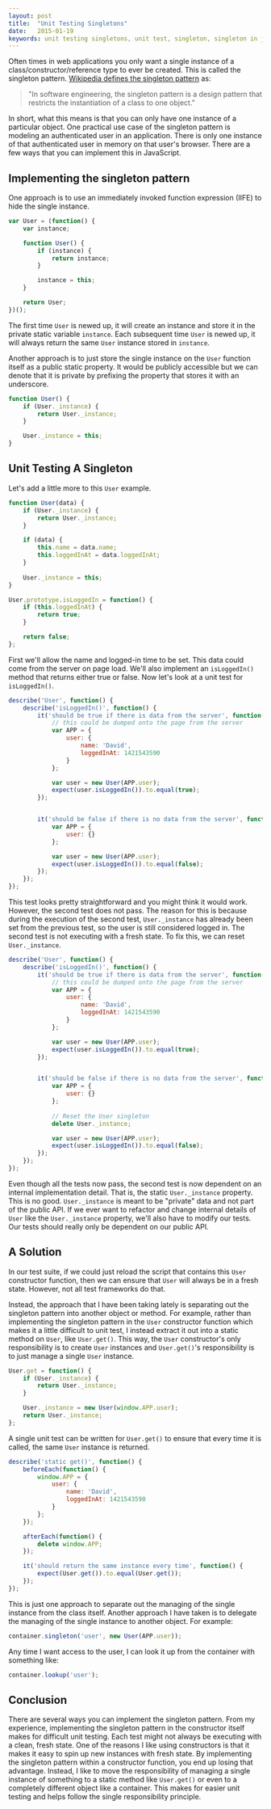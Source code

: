 ```yaml
---
layout: post
title:  "Unit Testing Singletons"
date:   2015-01-19
keywords: unit testing singletons, unit test, singleton, singleton in javascript, singleton design pattern
---
```


Often times in web applications you only want a single instance of a class/constructor/reference type to ever be created. This is called the singleton pattern. [Wikipedia defines the singleton pattern](http://en.wikipedia.org/wiki/Singleton_pattern) as:

>  "In software engineering, the singleton pattern is a design pattern that restricts the instantiation of a class to one object."

In short, what this means is that you can only have one instance of a particular object. One practical use case of the singleton pattern is modeling an authenticated user in an application. There is only one instance of that authenticated user in memory on that user's browser. There are a few ways that you can implement this in JavaScript.

## Implementing the singleton pattern

One approach is to use an immediately invoked function expression (IIFE) to hide the single instance.

```js
var User = (function() {
	var instance;

	function User() {
	    if (instance) {
	        return instance;
	    }

	    instance = this;
	}

	return User;
})();
```

The first time `User` is newed up, it will create an instance and store it in the private static variable `instance`. Each subsequent time `User` is newed up, it will always return the same `User` instance stored in `instance`.

Another approach is to just store the single instance on the `User` function itself as a public static property. It would be publicly accessible but we can denote that it is private by prefixing the property that stores it with an underscore.

```js
function User() {
	if (User._instance) {
	    return User._instance;
	}

	User._instance = this;
}
```

## Unit Testing A Singleton

Let's add a little more to this `User` example. 

```js
function User(data) {
	if (User._instance) {
	    return User._instance;
	}

	if (data) {
		this.name = data.name;
		this.loggedInAt = data.loggedInAt;
	}
	
	User._instance = this;
}

User.prototype.isLoggedIn = function() {
	if (this.loggedInAt) {
		return true;
	}

	return false;
};
```

First we'll allow the name and logged-in time to be set. This data could come from the server on page load. We'll also implement an `isLoggedIn()` method that returns either true or false. Now let's look at a unit test for `isLoggedIn()`.

```js
describe('User', function() {
	describe('isLoggedIn()', function() {
		it('should be true if there is data from the server', function() {
			// this could be dumped onto the page from the server
			var APP = {
				user: {
					name: 'David',
					loggedInAt: 1421543590
				}
			};

			var user = new User(APP.user);
			expect(user.isLoggedIn()).to.equal(true);
		});


		it('should be false if there is no data from the server', function() {
			var APP = {
				user: {}
			};

			var user = new User(APP.user);
			expect(user.isLoggedIn()).to.equal(false);
		});
	});
});
```

This test looks pretty straightforward and you might think it would work. However, the second test does not pass. The reason for this is because during the execution of the second test, `User._instance` has already been set from the previous test, so the user is still considered logged in. The second test is not executing with a fresh state. To fix this, we can reset `User._instance`.

```js
describe('User', function() {
	describe('isLoggedIn()', function() {
		it('should be true if there is data from the server', function() {
			// this could be dumped onto the page from the server
			var APP = {
				user: {
					name: 'David',
					loggedInAt: 1421543590
				}
			};

			var user = new User(APP.user);
			expect(user.isLoggedIn()).to.equal(true);
		});


		it('should be false if there is no data from the server', function() {
			var APP = {
				user: {}
			};
			
			// Reset the User singleton
			delete User._instance;

			var user = new User(APP.user);
			expect(user.isLoggedIn()).to.equal(false);
		});
	});
});
```

Even though all the tests now pass, the second test is now dependent on an internal implementation detail. That is, the static `User._instance` property. This is no good. `User._instance` is meant to be "private" data and not part of the public API. If we ever want to refactor and change internal details of `User` like the `User._instance` property, we'll also have to modify our tests. Our tests should really only be dependent on our public API.

## A Solution

In our test suite, if we could just reload the script that contains this `User` constructor function, then we can ensure that `User` will always be in a fresh state. However, not all test frameworks do that. 

Instead, the approach that I have been taking lately is separating out the singleton pattern into another object or method. For example, rather than implementing the singleton pattern in the `User` constructor function which makes it a little difficult to unit test, I instead extract it out into a static method on `User`, like `User.get()`. This way, the `User` constructor's only responsibility is to create `User` instances and `User.get()`'s responsibility is to just manage a single `User` instance.

```js
User.get = function() {
	if (User._instance) {
	    return User._instance;
	}

	User._instance = new User(window.APP.user);
	return User._instance;
};
```

A single unit test can be written for `User.get()` to ensure that every time it is called, the same `User` instance is returned.


```js
describe('static get()', function() {
	beforeEach(function() {
		window.APP = {
			user: {
				name: 'David',
				loggedInAt: 1421543590
			}
		};
	});

	afterEach(function() {
		delete window.APP;
	});

	it('should return the same instance every time', function() {
		expect(User.get()).to.equal(User.get());
	});
});
```

This is just one approach to separate out the managing of the single instance from the class itself. Another approach I have taken is to delegate the managing of the single instance to another object. For example:

```js
container.singleton('user', new User(APP.user));
```

Any time I want access to the user, I can look it up from the container with something like:

```js
container.lookup('user');
```

## Conclusion

There are several ways you can implement the singleton pattern. From my experience, implementing the singleton pattern in the constructor itself makes for difficult unit testing. Each test might not always be executing with a clean, fresh state. One of the reasons I like using constructors is that it makes it easy to spin up new instances with fresh state. By implementing the singleton pattern within a constructor function, you end up losing that advantage. Instead, I like to move the responsibility of managing a single instance of something to a static method like `User.get()` or even to a completely different object like a container. This makes for easier unit testing and helps follow the single responsibility principle.